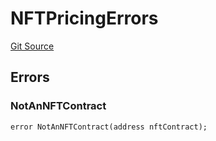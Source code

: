 # NFTPricingErrors
[Git Source](https://github.com/thrackle-io/tron/blob/3af53b224777c5c1f4e2e734b7757bd798236667/src/common/IErrors.sol)


## Errors
### NotAnNFTContract

```solidity
error NotAnNFTContract(address nftContract);
```

